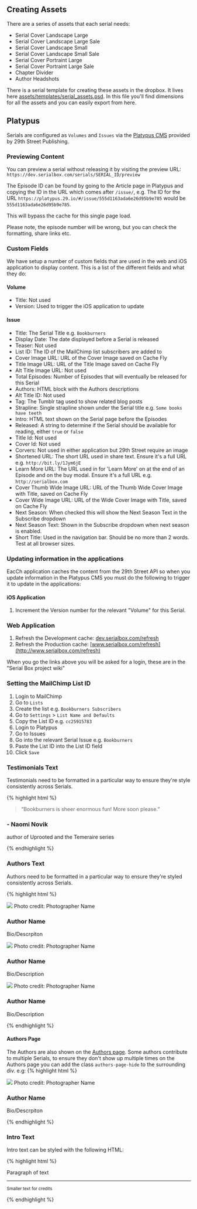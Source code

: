 ## Creating Assets

There are a series of assets that each serial needs:
+ Serial Cover Landscape Large
+ Serial Cover Landscape Large Sale
+ Serial Cover Landscape Small
+ Serial Cover Landscape Small Sale
+ Serial Cover Portraint Large
+ Serial Cover Portraint Large Sale
+ Chapter Divider
+ Author Headshots

There is a serial template for creating these assets in the dropbox. It lives here [assets/templates/serial_assets.psd](https://www.dropbox.com/s/oxlxz1jilrqlmpv/serial_assets.psd?dl=0). In this file you'll find dimensions for all the assets and you can easily export from here. 

## Platypus

Serials are configured as `Volumes` and `Issues` via the [Platypus CMS](https://platypus.29.io/) provided by 29th Street Publishing.
  

### Previewing Content
You can preview a serial without releasing it by visiting the preview URL: `https://dev.serialbox.com/serials/SERIAL_ID/preview`
 
The Episode ID can be found by going to the Article page in Platypus and copying the ID in the URL which comes after `/issue/`, e.g. The ID for the URL `https://platypus.29.io/#/issue/555d1163ada6e26d95b9e785` would be `555d1163ada6e26d95b9e785`.
 
This will bypass the cache for this single page load.
 
Please note, the episode number will be wrong, but you can check the formatting, share links etc.

### Custom Fields

We have setup a number of custom fields that are used in the web and iOS application to display content. This is a list of the different fields and what they do:

#### Volume
+ Title: Not used
+ Version: Used to trigger the iOS application to update

#### Issue
+ Title: The Serial Title e.g. `Bookburners`
+ Display Date: The date displayed before a Serial is released
+ Teaser: Not used
+ List ID: The ID of the MailChimp list subscribers are added to
+ Cover Image URL: URL of the Cover Image saved on Cache Fly
+ Title Image URL: URL of the Title Image saved on Cache Fly
+ Alt Title Image URL: Not used
+ Total Episodes: Number of Episodes that will eventually be released for this Serial
+ Authors: HTML block with the Authors descriptions
+ Alt Title ID: Not used
+ Tag: The Tumblr tag used to show related blog posts
+ Strapline: Single strapline shown under the Serial title e.g. `Some books have teeth`
+ Intro: HTML text shown on the Serial page before the Episodes
+ Released: A string to determine if the Serial should be available for reading, either `true` or `false`
+ Title Id: Not used
+ Cover Id: Not used
+ Corvers: Not used in either application but 29th Street require an image
+ Shortened URL: The short URL used in share text. Ensure it's a full URL e.g. `http://bit.ly/1Jym6jE`
+ Learn More URL: The URL used in for 'Learn More' on at the end of an Episode and on the buy modal. Ensure it's a full URL e.g. `http://serialbox.com`
+ Cover Thumb Wide Image URL: URL of the Thumb Wide Cover Image with Title, saved on Cache Fly
+ Cover Wide Image URL: URL of the Wide Cover Image with Title, saved on Cache Fly
+ Next Season: When checked this will show the Next Season Text in the Subscribe dropdown
+ Next Season Text: Shown in the Subscribe dropdown when next season is enabled.
+ Short Title: Used in the navigation bar. Should be no more than 2 words. Test at all browser sizes.

### Updating information in the applications

EacCh application caches the content from the 29th Street API so when you update information in the Platypus CMS you must do the following to trigger it to update in the applications:

#### iOS Application
1. Increment the Version number for the relevant "Volume" for this Serial.

### Web Application
1. Refresh the Development cache: [dev.serialbox.com/refresh](http://dev.serialbox.com/refresh)
2. Refresh the Production cache: [www.serialbox.com/refresh](http://www.serialbox.com/refresh)

When you go the links above you will be asked for a login, these are in the "Serial Box project wiki"

### Setting the MailChimp List ID

1. Login to MailChimp
2. Go to `Lists`
3. Create the list e.g. `Bookburners Subscribers`
4. Go to `Settings` > `List Name and Defaults`
5. Copy the List ID e.g. `cc25915783`
6. Login to Platypus
7. Go to Issues
8. Go into the relevant Serial Issue e.g. `Bookburners`
9. Paste the List ID into the List ID field
10. Click `Save`

### Testimonials Text

Testimonials need to be formatted in a particular way to ensure they're style consistently across Serials.


{% highlight html %}
<div> <blockquote>“Bookburners is sheer enormous fun! More soon please.”­</blockquote><h3>- Naomi Novik</h3><p>author of Uprooted and the Temeraire series</p></div>
{% endhighlight %}

### Authors Text

Authors need to be formatted in a particular way to ensure they're styled consistently across Serials.

{% highlight html %}
<div>
  <div class="img">
    <img src="http://serialbox.cachefly.net/bookburners/authors/headshot_goldstone.jpg">
    Photo credit: Photographer Name
  </div>
  <h3>Author Name</h3>
  <p>Bio/Descrpiton</p>
</div>

<div>
  <div class="img">
    <img src="http://serialbox.cachefly.net/bookburners/authors/headshot_goldstone.jpg">
    Photo credit: Photographer Name
  </div>
  <h3>Author Name</h3>
  <p>Bio/Description</p>
</div>

<div>
  <div class="img">
    <img src="http://serialbox.cachefly.net/bookburners/authors/headshot_goldstone.jpg">
    Photo credit: Photographer Name
  </div>
  <h3>Author Name</h3>
  <p>Bio/Description</p>
</div>
{% endhighlight %}

#### Authors Page

The Authors are also shown on the [Authors page](http://www.serialbox.com/authors). Some authors contribute to multiple Serials, to ensure they don't show up multiple times on the Authors page you can add the class `authors-page-hide` to the surrounding div. e.g:
{% highlight html %}
<div class="authors-page-hide">
  <div class="img">
    <img src="http://serialbox.cachefly.net/bookburners/authors/headshot_goldstone.jpg">
    Photo credit: Photographer Name
  </div>
  <h3>Author Name</h3>
  <p>Bio/Descrpiton</p>
</div>
{% endhighlight %}


### Intro Text

Intro text can be styled with the following HTML:

{% highlight html %}
<p>Paragraph of text</p>
<hr>
<p><small>Smaller text for credits</small></p>
{% endhighlight %}
